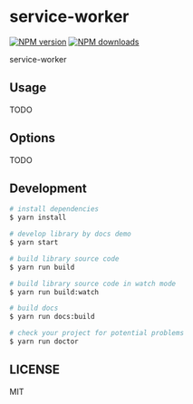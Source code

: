 # service-worker

[![NPM version](https://img.shields.io/npm/v/service-worker.svg?style=flat)](https://npmjs.org/package/service-worker)
[![NPM downloads](http://img.shields.io/npm/dm/service-worker.svg?style=flat)](https://npmjs.org/package/service-worker)

service-worker

## Usage

TODO

## Options

TODO

## Development

```bash
# install dependencies
$ yarn install

# develop library by docs demo
$ yarn start

# build library source code
$ yarn run build

# build library source code in watch mode
$ yarn run build:watch

# build docs
$ yarn run docs:build

# check your project for potential problems
$ yarn run doctor
```

## LICENSE

MIT

